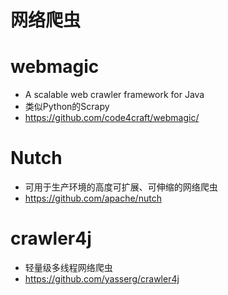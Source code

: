 # 网络爬虫

# webmagic 

- A scalable web crawler framework for Java
- 类似Python的Scrapy
- https://github.com/code4craft/webmagic/ 

# Nutch

- 可用于生产环境的高度可扩展、可伸缩的网络爬虫
- https://github.com/apache/nutch

# crawler4j

- 轻量级多线程网络爬虫
- https://github.com/yasserg/crawler4j
